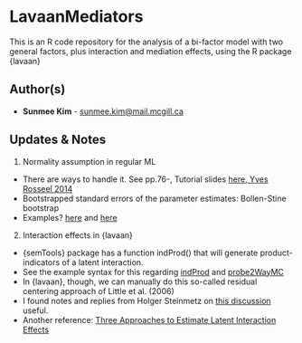 LavaanMediators
====================================================

This is an R code repository for the analysis of a bi-factor model with two general factors, plus interaction and mediation effects, using the R package {lavaan}

Author(s)
-------

-   **Sunmee Kim** - <sunmee.kim@mail.mcgill.ca>

Updates & Notes
-------

1. Normality assumption in regular ML
  - There are ways to handle it. See pp.76-, Tutorial slides [here, Yves Rosseel 2014](https://personality-project.org/r/tutorials/summerschool.14/rosseel_sem_intro.pdf)
  - Bootstrapped standard errors of the parameter estimates: Bollen-Stine bootstrap
  - Examples? [here](https://psu-psychology.github.io/r-bootcamp-2018/talks/lavaan_tutorial.html) and [here](https://paolotoffanin.wordpress.com/2017/05/06/multiple-mediator-analysis-with-lavaan/comment-page-1/)

2. Interaction effects in {lavaan}
  - {semTools} package has a function indProd() that will generate product-indicators of a latent interaction.
  - See the example syntax for this regarding [indProd](https://www.rdocumentation.org/packages/semTools/versions/0.5-2/topics/indProd) and [probe2WayMC](https://www.rdocumentation.org/packages/semTools/versions/0.5-2/topics/probe2WayMC)
  - In {lavaan}, though, we can manually do this so-called residual centering approach of Little et al. (2006)
  - I found notes and replies from Holger Steinmetz on [this discussion](https://www.researchgate.net/post/Is_it_possible_to_conduct_moderated_mediation_with_latent_variables_with_available_packages_of_R_softwareAll_variables_are_continuous) useful.
  - Another reference: [Three Approaches to Estimate Latent Interaction Effects](file:///C:/Users/SUNMEE%20KIM/Downloads/Steinmetzetal.2011-Threeapproachestoestimatelatentinteractioneffects.pdf)
